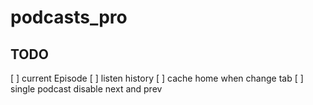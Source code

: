 # podcasts_pro

## TODO
[ ] current Episode
[ ] listen history
[ ] cache home when change tab
[ ] single podcast disable next and prev
